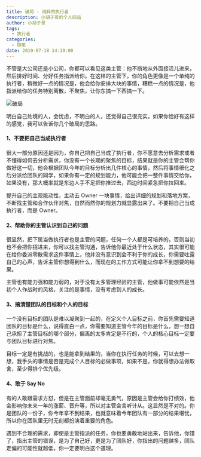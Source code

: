 ```yaml
---
title: 破局 - 纯粹的执行者
description: 小胡子哥的个人网站
author: 小胡子哥
tags:
  - 执行者
categories:
  - 随笔
date: 2019-07-18 14:19:00
---
```

不管是大公司还是小公司，你都可以看见这类主管：他不断地从外面接活儿进来，然后排好时间、分好任务指派给你。在这样的主管下，你的角色更像是一个单纯的执行者，稍微好一点的情况是，他会给你安排大块的事情，糟糕一点的情况是，他指派给你的任务特别离散，不聚焦，让你东搞一下西搞一下。

![破局](https://www.barretlee.com/blogimgs/2019/07/18/to_be_your_self_in_company.png)

明白自己处境的人，会忧虑，不明白的人，还觉得自己很充实。如果你恰好有这样的感觉，我可以告诉你几个破局的思路。

#### 1、不要把自己当成执行者

很大一部分原因还是因为，你自己把自己当成了执行者，你不愿意去分析需求或者不懂得如何去分析需求，你没有一个长期的聚焦的目标，结果就是你的主管会帮你做好这一切，他会根据团队今年的目标分析出几件核心的事情，然后将事情细化之后分派给团队的同学，如果你有一定的规划能力，他可能会把一整件事情交给你，如果没有，那大概率就是东边人手不足把你推过去，西边时间紧急把你拉回来。

提升自己的主观能动性，主动去 Owner 一块事情，给出详细的规划和落地方案，不断找主管和合作伙伴对焦，自然而然你的规划力就显露出来了。不要把自己当成执行者，而是 Owner。

#### 2、帮助你的主管认识到自己的问题

很显然，把下属当做执行者也是主管的问题，任何一个人都是可培养的，否则当初也不会把你招进来，你可以找主管沟通，告诉他你最近处于什么状态，其实很可能在给你委派零散需求这件事情上，他并没有意识到会不利于你的成长，你需要吐露自己的心声，告诉主管你想得到什么，而现在的工作方式可能让你拿不到想要的结果。

主管也有能力强和能力弱的，对于没有太多管理经验的主管，他做事可能依然是当初个人作战时的风格，关注的是事情，没有考虑到人的成长。

#### 3、搞清楚团队的目标和个人的目标

一个没有目标的团队是难以凝聚到一起的，在定义个人目标之前，你首先需要知道团队的目标是什么，说得直白一点，你需要知道主管今年的目标是什么，想一想自己承担了主管目标的哪个部分，偏离的太多肯定是不行的，个人的核心目标一定要与团队目标进行对焦。

目标一定是有挑战的，也是能拿到结果的，当你在执行任务的时候，可以去想一想，我手头的事情是否是完成个人目标的必做事项，如果不是，你就得想办法做取舍，至少得排个优先级。

#### 4、敢于 Say No

有的人敢跟需求方怼，但是在主管面前却毫无勇气，原因是主管会给你打绩效，他会影响你未来一年的涨薪、晋升等，所以对主管会言听计从。这显然是不对的。你是团队的一份子，你今年拿不到结果，也就意味着今年团队有一部分的结果堪忧，所以你在团队里无时无刻都扮演着重要的角色。

遇到不合理的需求，即使是主管指派的任务，你也要勇敢地站出来，告诉他，你错了，指出主管的错误，是为了自己好，更是为了团队好，你指出的问题越多，团队走偏的可能性就越低，你一定要明白这个道理。